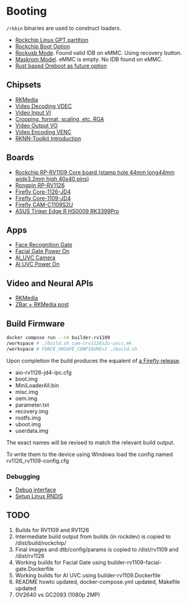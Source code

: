 


# Booting

`/rkbin` binaries are used to construct loaders.

* [Rockchip Linux GPT partition](http://opensource.rock-chips.com/wiki_Partitions)
* [Rockchip Boot Option](http://opensource.rock-chips.com/wiki_Boot_option)
* [Rockusb Mode](https://roc-rk3328-cc.readthedocs.io/en/latest/flash_emmc.html#rockusb-mode). Found valid IDB on eMMC. Using recovery button.
* [Maskrom Model](https://roc-rk3328-cc.readthedocs.io/en/latest/flash_emmc.html#maskrom-mode). eMMC is empty. No IDB found on eMMC.
* [Rust based Oreboot as future option](https://github.com/oreboot/oreboot)


## Chipsets

* [RKMedia](https://wiki.t-firefly.com/en/CAM-C11262U/Rkmedia.html)
* [Video Decoding VDEC]()
* [Video Input VI]()
* [Cropping, format, scaling, etc. RGA]()
* [Video Output VO]()
* [Video Encoding VENC]()
* [RKNN-Toolkit Introduction](https://wiki.t-firefly.com/en/CAM-C11262U/Algorithm_diy.html)


## Boards

* [Rockchip RP-RV1109 Core board (stamp hole 44mm long*44mm wide*3.2mm high 40x40 pins)](http://www.rpdzkj.com/copy_2_1703937_175104_3523609.html)
* [Rongpin RP-RV1126](https://www.alibaba.com/product-detail/Rockchip-RV1126-Development-Board-RV1126-Core_1600223023771.html?spm=a2700.details.0.0.494b5c74IaAKOi)
* [Firefly Core-1126-JD4](http://en.t-firefly.com/doc/download/page/id/88.html)
* [Firefly Core-1109-JD4](http://en.t-firefly.com/doc/download/87.html)
* [Firefly CAM-C1109S2U](http://en.t-firefly.com/doc/product/index/id/85.html)
* [ASUS Tinker Edge R HS0009 RK3399Pro](https://www.youyeetoo.net/thread-3-post-4.html)


## Apps

* [Face Recognition Gate](https://wiki.t-firefly.com/en/CAM-C11262U/Application_scenarios.html#face-recognition-gate)
* [Facial Gate Power On](https://wiki.t-firefly.com/en/CAM-C11262U/usage.html#facial-gate)
* [AI_UVC Camera](https://wiki.t-firefly.com/en/CAM-C11262U/Application_scenarios.html#ai-uvc-camera)
* [AI UVC Power On](https://wiki.t-firefly.com/en/CAM-C11262U/usage.html#ai-uvc)

## Video and Neural APIs

* [RKMedia](https://wiki.t-firefly.com/en/CAM-C11092U/Rkmedia.html?highlight=rkmedia)
* [ZBar + RKMedia post](https://dev.t-firefly.com/thread-103667-1-1.html)


## Build Firmware

```bash
docker compose run --rm builder-rv1109
/workspace # ./build.sh cam-crv1126s2u-uvcc.mk
/workspace # FORCE_UNSAFE_CONFIGURE=1 ./build.sh
```

Upon completion the build produces the equalent of [a Firefly release](https://drive.google.com/drive/folders/1YOT6JQOdz1ufBu0nm3Cu2Dz6Xh1rwT3c).

- aio-rv1126-jd4-ipc.cfg
- boot.img
- MiniLoaderAll.bin
- misc.img
- oem.img
- parameter.txt
- recovery.img
- rootfs.img
- uboot.img
- userdata.img

The exact names will be revised to match the relevant build output.

To write them to the device using Windows load the config named rv1126_rv1109-config.cfg


### Debugging

* [Debug interface](https://wiki.t-firefly.com/en/CAM-C11262U/usage.html#debug-interface)
* [Setup Linux RNDIS](https://wiki.t-firefly.com/en/CAM-C11262U/usage.html#linux-host)



## TODO

1. Builds for RV1109 and RV1126
2. Intermediate build output from builds (in rockdev) is copied to /dist/build/rockchip/
3. Final images and dtb/config/params is copied to /dist/rv1109 and /dist/rv1126
4. Working builds for Facial Gate using builder-rv1109-facial-gate.Dockerfile
5. Working builds for AI UVC using builder-rv1109.Dockerfile
6. README howto updated, docker-compose.yml updated, Makefile updated
7. OV2640 vs GC2093 (1080p 2MP)
